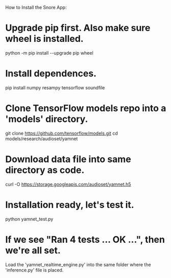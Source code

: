 How to Install the Snore App:

# Upgrade pip first. Also make sure wheel is installed.
python -m pip install --upgrade pip wheel

# Install dependences.
pip install numpy resampy tensorflow soundfile

# Clone TensorFlow models repo into a 'models' directory.
git clone https://github.com/tensorflow/models.git
cd models/research/audioset/yamnet
# Download data file into same directory as code.
curl -O https://storage.googleapis.com/audioset/yamnet.h5

# Installation ready, let's test it.
python yamnet_test.py
# If we see "Ran 4 tests ... OK ...", then we're all set.

Load the 'yamnet_realtime_engine.py' into the same folder where the 'inference.py' file is placed. 
